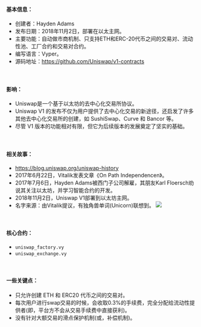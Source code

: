 #### 基本信息：
- 创建者：Hayden Adams
- 发布日期：2018年11月2日，部署在以太主网。
- 主要功能：自动做市商机制、只支持ETH和ERC-20代币之间的交易对、流动性池、工厂合约和交易对合约。
- 编写语言：Vyper。
- 源码地址：https://github.com/Uniswap/v1-contracts

　

#### 影响：
- Uniswap是一个基于以太坊的去中心化交易所协议。
- Uniswap V1 的发布不仅为用户提供了去中心化交易的新途径，还启发了许多其他去中心化交易所的创建，如 SushiSwap、Curve 和 Bancor 等。
- 尽管 V1 版本的功能相对有限，但它为后续版本的发展奠定了坚实的基础。

　

#### 相关故事：
- https://blog.uniswap.org/uniswap-history
- 2017年6月22日，Vitalik发表文章《On Path Independencen》。
- 2017年7月6日，Hayden Adams被西门子公司解雇，其朋友Karl Floersch劝说其关注以太坊，并学习智能合约的开发。
- 2018年11月2日，Uniswap V1部署到以太坊主网。
- 名字来源：由Vitalik提议，有独角兽单词(Unicorn)联想到。
![](../images/PixPin_20250418_162715.png "")

　

#### 核心合约：
- ```uniswap_factory.vy```
- ```uniswap_exchange.vy```

　

#### 一些关键点：
- 只允许创建 ETH 和 ERC20 代币之间的交易对。
- 每次用户进行swap交易的时候，会收取0.3%的手续费，完全分配给流动性提供者(即，平台方不会从交易手续费中直接获利)。
- 没有针对大额交易的滑点保护机制(或，补偿机制)。